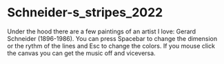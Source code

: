 # Schneider-s_stripes_2022

Under the hood there are a few paintings of an artist I love: Gerard Schneider (1896-1986).
You can press Spacebar to change the dimension or the rythm of the lines and Esc to change the colors.
If you mouse click the canvas you can get the music off and viceversa.
